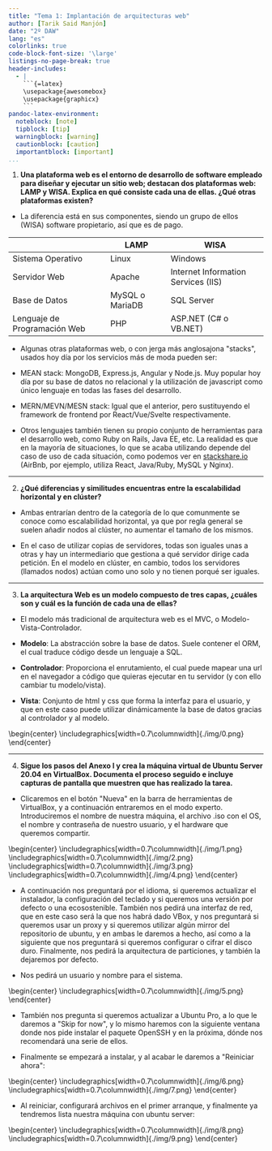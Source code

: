 ```yaml
---
title: "Tema 1: Implantación de arquitecturas web"
author: [Tarik Said Manjón]
date: "2º DAW"
lang: "es"
colorlinks: true
code-block-font-size: '\large'
listings-no-page-break: true
header-includes:
  - |
    ```{=latex}
    \usepackage{awesomebox}
    \usepackage{graphicx}
    ```
pandoc-latex-environment:
  noteblock: [note]
  tipblock: [tip]
  warningblock: [warning]
  cautionblock: [caution]
  importantblock: [important]
...
```


1. **Una plataforma web es el entorno de desarrollo de software empleado para diseñar y ejecutar un sitio web; destacan dos plataformas web: LAMP y WISA. Explica en qué consiste cada una de ellas. ¿Qué otras plataformas existen?**

- La diferencia está en sus componentes, siendo un grupo de ellos (WISA) software propietario, así que es de pago.

|                              | **LAMP**        | **WISA**                            |
| ---------------------------- | --------------- | ----------------------------------- |
| Sistema Operativo            | Linux           | Windows                             |
| Servidor Web                 | Apache          | Internet Information Services (IIS) |
| Base de Datos                | MySQL o MariaDB | SQL Server                          |
| Lenguaje de Programación Web | PHP             | ASP.NET (C# o VB.NET)               |

- Algunas otras plataformas web, o con jerga más anglosajona "stacks", usados hoy día por los servicios más de moda pueden ser:

- MEAN stack: MongoDB, Express.js, Angular y Node.js. Muy popular hoy día por su base de datos no relacional y la utilización de javascript como único lenguaje en todas las fases del desarrollo.

- MERN/MEVN/MESN stack: Igual que el anterior, pero sustituyendo el framework de frontend por React/Vue/Svelte respectivamente.

- Otros lenguajes también tienen su propio conjunto de herramientas para el desarrollo web, como Ruby on Rails, Java EE, etc. La realidad es que en la mayoría de situaciones, lo que se acaba utilizando depende del caso de uso de cada situación, como podemos ver en [stackshare.io](https://stackshare.io/stacks) (AirBnb, por ejemplo, utiliza React, Java/Ruby, MySQL y Nginx).

---

2. **¿Qué diferencias y similitudes encuentras entre la escalabilidad horizontal y en clúster?**

- Ambas entrarían dentro de la categoría de lo que comunmente se conoce como escalabilidad horizontal, ya que por regla general se suelen añadir nodos al clúster, no aumentar el tamaño de los mismos.

- En el caso de utilizar copias de servidores, todas son iguales unas a otras y hay un intermediario que gestiona a qué servidor dirige cada petición. En el modelo en clúster, en cambio, todos los servidores (llamados nodos) actúan como uno solo y no tienen porqué ser iguales.

---

3. **La arquitectura Web es un modelo compuesto de tres capas, ¿cuáles son y cuál es la función de cada una de ellas?**

- El modelo más tradicional de arquitectura web es el MVC, o Modelo-Vista-Controlador.

- **Modelo**: La abstracción sobre la base de datos. Suele contener el ORM, el cual traduce código desde un lenguaje a SQL.

- **Controlador**: Proporciona el enrutamiento, el cual puede mapear una url en el navegador a código que quieras ejecutar en tu servidor (y con ello cambiar tu modelo/vista).

- **Vista**: Conjunto de html y css que forma la interfaz para el usuario, y que en este caso puede utilizar dinámicamente la base de datos gracias al controlador y al modelo.

\begin{center}
\includegraphics[width=0.7\columnwidth]{./img/0.png}
\end{center}

---

4. **Sigue los pasos del Anexo I y crea la máquina virtual de Ubuntu Server 20.04 en VirtualBox. Documenta el proceso seguido e incluye capturas de pantalla que muestren que has realizado la tarea.**

- Clicaremos en el botón "Nueva" en la barra de herramientas de VirtualBox, y a continuación entraremos en el modo experto. Introduciremos el nombre de nuestra máquina, el archivo .iso con el OS, el nombre y contraseña de nuestro usuario, y el hardware que queremos compartir.

\begin{center}
\includegraphics[width=0.7\columnwidth]{./img/1.png}
\includegraphics[width=0.7\columnwidth]{./img/2.png}
\includegraphics[width=0.7\columnwidth]{./img/3.png}
\includegraphics[width=0.7\columnwidth]{./img/4.png}
\end{center}

- A continuación nos preguntará por el idioma, si queremos actualizar el instalador, la configuración del teclado y si queremos una versión por defecto o una ecosostenible. También nos pedirá una interfaz de red, que en este caso será la que nos habrá dado VBox, y nos preguntará si queremos usar un proxy y si queremos utilizar algún mirror del repositorio de ubuntu, y en ambas le daremos a hecho, así como a la siguiente que nos preguntará si queremos configurar o cifrar el disco duro. Finalmente, nos pedirá la arquitectura de particiones, y también la dejaremos por defecto.

- Nos pedirá un usuario y nombre para el sistema.

\begin{center}
\includegraphics[width=0.7\columnwidth]{./img/5.png}
\end{center}

- También nos pregunta si queremos actualizar a Ubuntu Pro, a lo que le daremos a "Skip for now", y lo mismo haremos con la siguiente ventana donde nos pide instalar el paquete OpenSSH y en la próxima, dónde nos recomendará una serie de ellos.

- Finalmente se empezará a instalar, y al acabar le daremos a "Reiniciar ahora":

\begin{center}
\includegraphics[width=0.7\columnwidth]{./img/6.png}
\includegraphics[width=0.7\columnwidth]{./img/7.png}
\end{center}

- Al reiniciar, configurará archivos en el primer arranque, y finalmente ya tendremos lista nuestra máquina con ubuntu server:

\begin{center}
\includegraphics[width=0.7\columnwidth]{./img/8.png}
\includegraphics[width=0.7\columnwidth]{./img/9.png}
\end{center}
